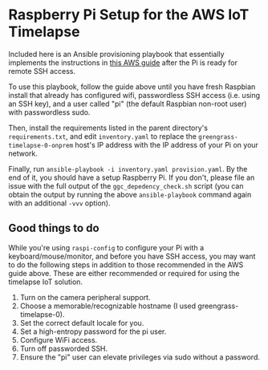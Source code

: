 # Raspberry Pi Setup for the AWS IoT Timelapse

Included here is an Ansible provisioning playbook that essentially implements
the instructions in [this AWS guide](https://docs.aws.amazon.com/greengrass/latest/developerguide/setup-filter.rpi.html)
after the Pi is ready for remote SSH access.

To use this playbook, follow the guide above until you have fresh Raspbian
install that already has configured wifi, passwordless SSH access (i.e. using
an SSH key), and a user called "pi" (the default Raspbian non-root user) with
passwordless sudo.

Then, install the requirements listed in the parent directory's
`requirements.txt`, and edit `inventory.yaml` to replace the
`greengrass-timelapse-0-onprem` host's IP address with the IP address of your
Pi on your network.

Finally, run `ansible-playbook -i inventory.yaml provision.yaml`. By the end of
it, you should have a setup Raspberry Pi. If you don't, please file an issue
with the full output of the `ggc_depedency_check.sh` script (you can obtain the
output by running the above `ansible-playbook` command again with an additional
`-vvv` option).

## Good things to do

While you're using `raspi-config` to configure your Pi with a
keyboard/mouse/monitor, and before you have SSH access, you may want to do the
following steps in addition to those recommended in the AWS guide above. These
are either recommended or required for using the timelapse IoT solution.

1. Turn on the camera peripheral support.
3. Choose a memorable/recognizable hostname (I used greengrass-timelapse-0).
4. Set the correct default locale for you.
5. Set a high-entropy password for the pi user.
6. Configure WiFi access.
7. Turn off passworded SSH.
8. Ensure the "pi" user can elevate privileges via sudo without a password.

